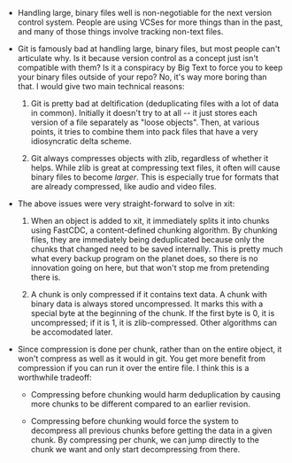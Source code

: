 * Handling large, binary files well is non-negotiable for the next version control system. People are using VCSes for more things than in the past, and many of those things involve tracking non-text files.

* Git is famously bad at handling large, binary files, but most people can't articulate why. Is it because version control as a concept just isn't compatible with them? Is it a conspiracy by Big Text to force you to keep your binary files outside of your repo? No, it's way more boring than that. I would give two main technical reasons:

  1. Git is pretty bad at deltification (deduplicating files with a lot of data in common). Initially it doesn't try to at all -- it just stores each version of a file separately as "loose objects". Then, at various points, it tries to combine them into pack files that have a very idiosyncratic delta scheme.

  2. Git always compresses objects with zlib, regardless of whether it helps. While zlib is great at compressing text files, it often will cause binary files to become *larger*. This is especially true for formats that are already compressed, like audio and video files.

* The above issues were very straight-forward to solve in xit:

  1. When an object is added to xit, it immediately splits it into chunks using FastCDC, a content-defined chunking algorithm. By chunking files, they are immediately being deduplicated because only the chunks that changed need to be saved internally. This is pretty much what every backup program on the planet does, so there is no innovation going on here, but that won't stop me from pretending there is.

  2. A chunk is only compressed if it contains text data. A chunk with binary data is always stored uncompressed. It marks this with a special byte at the beginning of the chunk. If the first byte is 0, it is uncompressed; if it is 1, it is zlib-compressed. Other algorithms can be accomodated later.

* Since compression is done per chunk, rather than on the entire object, it won't compress as well as it would in git. You get more benefit from compression if you can run it over the entire file. I think this is a worthwhile tradeoff:

  * Compressing before chunking would harm deduplication by causing more chunks to be different compared to an earlier revision.

  * Compressing before chunking would force the system to decompress all previous chunks before getting the data in a given chunk. By compressing per chunk, we can jump directly to the chunk we want and only start decompressing from there.

